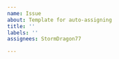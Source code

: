 ```yaml
---
name: Issue
about: Template for auto-assigning
title: ''
labels: ''
assignees: StormDragon77

---
```




